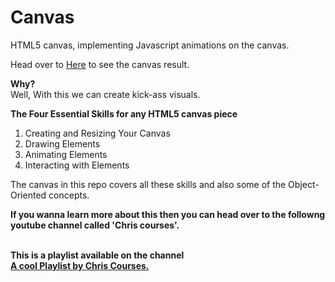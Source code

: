 # Canvas
HTML5 canvas, implementing Javascript animations on the canvas.

Head over to <a href="https://viraj28.github.io/Canvas/" target="_blank">Here</a> to see the canvas result. 

<b>Why?</b><br>
Well, With this we can create kick-ass visuals.

<b>The Four Essential Skills for any HTML5 canvas piece</b>

1. Creating and Resizing Your Canvas 
2. Drawing Elements 
3. Animating Elements 
4. Interacting with Elements

The canvas in this repo covers all these skills and also some of the Object-Oriented concepts.

<b>If you wanna learn more about this then you can head over to the followng youtube channel called 'Chris courses'.<b>

<br>This is a playlist available on the channel<br>
<a href="https://youtu.be/EO6OkltgudE" target="_blank">A cool Playlist by Chris Courses.</a>

